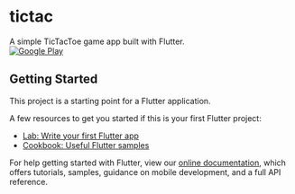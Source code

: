 # tictac

 
A simple TicTacToe game app built with Flutter.<br>
[![Google Play](screenshots/download.svg)](https://play.google.com/store/apps/details?id=com.soumyadip.tictactoe)
## Getting Started

This project is a starting point for a Flutter application.

A few resources to get you started if this is your first Flutter project:

- [Lab: Write your first Flutter app](https://flutter.dev/docs/get-started/codelab)
- [Cookbook: Useful Flutter samples](https://flutter.dev/docs/cookbook)

For help getting started with Flutter, view our
[online documentation](https://flutter.dev/docs), which offers tutorials,
samples, guidance on mobile development, and a full API reference.
